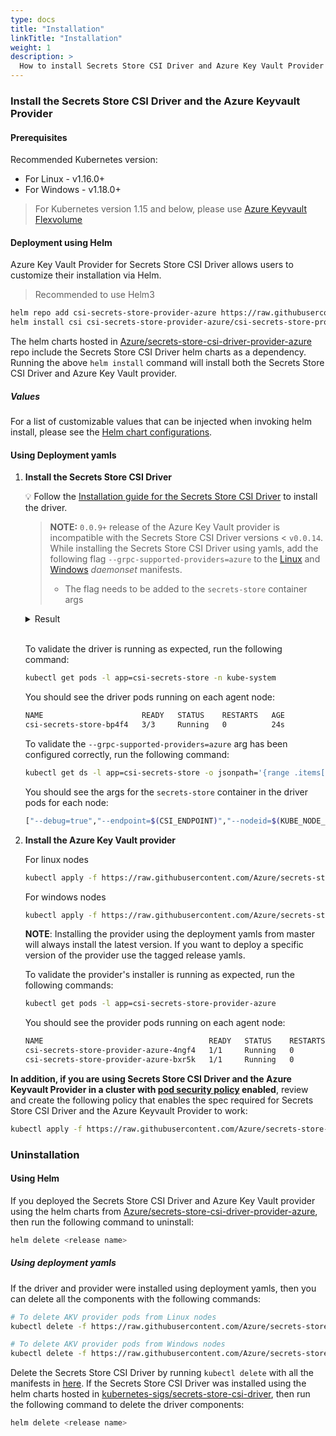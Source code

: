 ```yaml
---
type: docs
title: "Installation"
linkTitle: "Installation"
weight: 1
description: >
  How to install Secrets Store CSI Driver and Azure Key Vault Provider on your clusters.
---
```


### Install the Secrets Store CSI Driver and the Azure Keyvault Provider

#### Prerequisites

Recommended Kubernetes version:
- For Linux - v1.16.0+
- For Windows - v1.18.0+

> For Kubernetes version 1.15 and below, please use [Azure Keyvault Flexvolume](https://github.com/Azure/kubernetes-keyvault-flexvol)

#### Deployment using Helm

Azure Key Vault Provider for Secrets Store CSI Driver allows users to customize their installation via Helm.

> Recommended to use Helm3

```bash
helm repo add csi-secrets-store-provider-azure https://raw.githubusercontent.com/Azure/secrets-store-csi-driver-provider-azure/master/charts
helm install csi csi-secrets-store-provider-azure/csi-secrets-store-provider-azure
```

The helm charts hosted in [Azure/secrets-store-csi-driver-provider-azure](https://github.com/Azure/secrets-store-csi-driver-provider-azure/tree/master/charts/csi-secrets-store-provider-azure) repo include the Secrets Store CSI Driver helm charts as a dependency. Running the above `helm install` command will install both the Secrets Store CSI Driver and Azure Key Vault provider.

##### Values

For a list of customizable values that can be injected when invoking helm install, please see the [Helm chart configurations](https://github.com/Azure/secrets-store-csi-driver-provider-azure/blob/master/charts/csi-secrets-store-provider-azure/README.md#configuration).

#### Using Deployment yamls

1. **Install the Secrets Store CSI Driver**

    💡 Follow the [Installation guide for the Secrets Store CSI Driver](https://github.com/kubernetes-sigs/secrets-store-csi-driver#usage) to install the driver.

    > **NOTE:** `0.0.9+` release of the Azure Key Vault provider is incompatible with the Secrets Store CSI Driver versions < `v0.0.14`. While installing the Secrets Store CSI Driver using yamls, add the following flag `--grpc-supported-providers=azure` to the [Linux](https://github.com/kubernetes-sigs/secrets-store-csi-driver/blob/master/deploy/secrets-store-csi-driver.yaml) and [Windows](https://github.com/kubernetes-sigs/secrets-store-csi-driver/blob/master/deploy/secrets-store-csi-driver-windows.yaml) *daemonset* manifests.
    > - The flag needs to be added to the `secrets-store` container args

    <details>
    <summary>Result</summary>

    ```
    csidriver.storage.k8s.io/secrets-store.csi.k8s.io created
    serviceaccount/secrets-store-csi-driver created
    clusterrole.rbac.authorization.k8s.io/secretproviderclasses-role created
    clusterrolebinding.rbac.authorization.k8s.io/secretproviderclasses-rolebinding created
    clusterrole.rbac.authorization.k8s.io/secretprovidersyncing-role created
    clusterrolebinding.rbac.authorization.k8s.io/secretprovidersyncing-rolebinding created
    daemonset.apps/csi-secrets-store-windows created
    daemonset.apps/csi-secrets-store created
    customresourcedefinition.apiextensions.k8s.io/secretproviderclasses.secrets-store.csi.x-k8s.io created
    customresourcedefinition.apiextensions.k8s.io/secretproviderclasspodstatuses.secrets-store.csi.x-k8s.io created
    ```

    </details><br/>

    To validate the driver is running as expected, run the following command:

    ```bash
    kubectl get pods -l app=csi-secrets-store -n kube-system
    ```

    You should see the driver pods running on each agent node:

    ```bash
    NAME                      READY   STATUS    RESTARTS   AGE
    csi-secrets-store-bp4f4   3/3     Running   0          24s
    ```

    To validate the `--grpc-supported-providers=azure` arg has been configured correctly, run the following command:

    ```bash
    kubectl get ds -l app=csi-secrets-store -o jsonpath='{range .items[*]}{.spec.template.spec.containers[1].args}{"\n"}'
    ```

    You should see the args for the `secrets-store` container in the driver pods for each node:
    ```bash
    ["--debug=true","--endpoint=$(CSI_ENDPOINT)","--nodeid=$(KUBE_NODE_NAME)","--provider-volume=/etc/kubernetes/secrets-store-csi-providers","--grpc-supported-providers=azure","--metrics-addr=:8080"]
    ```

2. **Install the Azure Key Vault provider**

    For linux nodes
    ```bash
    kubectl apply -f https://raw.githubusercontent.com/Azure/secrets-store-csi-driver-provider-azure/master/deployment/provider-azure-installer.yaml
    ```
    For windows nodes
    ```bash
    kubectl apply -f https://raw.githubusercontent.com/Azure/secrets-store-csi-driver-provider-azure/master/deployment/provider-azure-installer-windows.yaml
    ```

    **NOTE**: Installing the provider using the deployment yamls from master will always install the latest version. If you want to deploy a specific version of the provider use the tagged release yamls.

    To validate the provider's installer is running as expected, run the following commands:

    ```bash
    kubectl get pods -l app=csi-secrets-store-provider-azure
    ```

    You should see the provider pods running on each agent node:

    ```bash
    NAME                                     READY   STATUS    RESTARTS   AGE
    csi-secrets-store-provider-azure-4ngf4   1/1     Running   0          8s
    csi-secrets-store-provider-azure-bxr5k   1/1     Running   0          8s
    ```

**In addition, if you are using Secrets Store CSI Driver and the Azure Keyvault Provider in a cluster with [pod security policy](https://kubernetes.io/docs/concepts/policy/pod-security-policy/) enabled**, review and create the following policy that enables the spec required for Secrets Store CSI Driver and the Azure Keyvault Provider to work:

```bash
kubectl apply -f https://raw.githubusercontent.com/Azure/secrets-store-csi-driver-provider-azure/master/deployment/pod-security-policy.yaml
```

### Uninstallation

#### Using Helm

If you deployed the Secrets Store CSI Driver and Azure Key Vault provider using the helm charts from [Azure/secrets-store-csi-driver-provider-azure](https://github.com/Azure/secrets-store-csi-driver-provider-azure/tree/master/charts/csi-secrets-store-provider-azure), then run the following command to uninstall:

```bash
helm delete <release name>
```

##### Using deployment yamls

If the driver and provider were installed using deployment yamls, then you can delete all the components with the following commands:

```bash
# To delete AKV provider pods from Linux nodes
kubectl delete -f https://raw.githubusercontent.com/Azure/secrets-store-csi-driver-provider-azure/master/deployment/provider-azure-installer.yaml

# To delete AKV provider pods from Windows nodes
kubectl delete -f https://raw.githubusercontent.com/Azure/secrets-store-csi-driver-provider-azure/master/deployment/provider-azure-installer-windows.yaml
```

Delete the Secrets Store CSI Driver by running `kubectl delete` with all the manifests in [here](https://github.com/kubernetes-sigs/secrets-store-csi-driver/tree/master/deploy). If the Secrets Store CSI Driver was installed using the helm charts hosted in [kubernetes-sigs/secrets-store-csi-driver](https://github.com/kubernetes-sigs/secrets-store-csi-driver/tree/master/charts/secrets-store-csi-driver), then run the following command to delete the driver components:

```bash
helm delete <release name>
```
